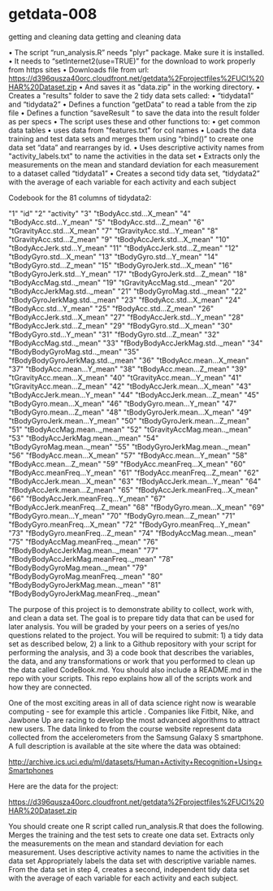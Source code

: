 getdata-008
===========

getting and cleaning data
getting and cleaning data

•	The script “run_analysis.R” needs "plyr" package. Make sure it is installed.
•	It needs to  “setInternet2(use=TRUE)” for the download to work properly from https sites
•	Downloads  file  from url:  https://d396qusza40orc.cloudfront.net/getdata%2Fprojectfiles%2FUCI%20HAR%20Dataset.zip
•	And saves it as "data.zip" in the working directory.
•	Creates a "results" folder to save the 2 tidy data sets called:
•	“tidydata1” and “tidydata2”
•	Defines a function “getData”  to read a table from the zip file
•	Defines a function “saveResult “ to save the data into the result folder as per specs
•	The script uses these and other functions to:
•	get common data tables
•	uses data from "features.txt"  for col names 
•	Loads the data training and test data sets and merges them using “rbind()” to create one data set “data” and rearranges by id.
•	Uses descriptive activity names from "activity_labels.txt" to name the activities in the data set
•	Extracts only the measurements on the mean and standard deviation for each measurement to a dataset called “tidydata1”
•	Creates a second tidy data set, “tidydata2” with the average of each variable for each activity and each subject

Codebook for the 81 columns of tidydata2:

"1" "id"
"2" "activity"
"3" "tBodyAcc.std...X_mean"
"4" "tBodyAcc.std...Y_mean"
"5" "tBodyAcc.std...Z_mean"
"6" "tGravityAcc.std...X_mean"
"7" "tGravityAcc.std...Y_mean"
"8" "tGravityAcc.std...Z_mean"
"9" "tBodyAccJerk.std...X_mean"
"10" "tBodyAccJerk.std...Y_mean"
"11" "tBodyAccJerk.std...Z_mean"
"12" "tBodyGyro.std...X_mean"
"13" "tBodyGyro.std...Y_mean"
"14" "tBodyGyro.std...Z_mean"
"15" "tBodyGyroJerk.std...X_mean"
"16" "tBodyGyroJerk.std...Y_mean"
"17" "tBodyGyroJerk.std...Z_mean"
"18" "tBodyAccMag.std.._mean"
"19" "tGravityAccMag.std.._mean"
"20" "tBodyAccJerkMag.std.._mean"
"21" "tBodyGyroMag.std.._mean"
"22" "tBodyGyroJerkMag.std.._mean"
"23" "fBodyAcc.std...X_mean"
"24" "fBodyAcc.std...Y_mean"
"25" "fBodyAcc.std...Z_mean"
"26" "fBodyAccJerk.std...X_mean"
"27" "fBodyAccJerk.std...Y_mean"
"28" "fBodyAccJerk.std...Z_mean"
"29" "fBodyGyro.std...X_mean"
"30" "fBodyGyro.std...Y_mean"
"31" "fBodyGyro.std...Z_mean"
"32" "fBodyAccMag.std.._mean"
"33" "fBodyBodyAccJerkMag.std.._mean"
"34" "fBodyBodyGyroMag.std.._mean"
"35" "fBodyBodyGyroJerkMag.std.._mean"
"36" "tBodyAcc.mean...X_mean"
"37" "tBodyAcc.mean...Y_mean"
"38" "tBodyAcc.mean...Z_mean"
"39" "tGravityAcc.mean...X_mean"
"40" "tGravityAcc.mean...Y_mean"
"41" "tGravityAcc.mean...Z_mean"
"42" "tBodyAccJerk.mean...X_mean"
"43" "tBodyAccJerk.mean...Y_mean"
"44" "tBodyAccJerk.mean...Z_mean"
"45" "tBodyGyro.mean...X_mean"
"46" "tBodyGyro.mean...Y_mean"
"47" "tBodyGyro.mean...Z_mean"
"48" "tBodyGyroJerk.mean...X_mean"
"49" "tBodyGyroJerk.mean...Y_mean"
"50" "tBodyGyroJerk.mean...Z_mean"
"51" "tBodyAccMag.mean.._mean"
"52" "tGravityAccMag.mean.._mean"
"53" "tBodyAccJerkMag.mean.._mean"
"54" "tBodyGyroMag.mean.._mean"
"55" "tBodyGyroJerkMag.mean.._mean"
"56" "fBodyAcc.mean...X_mean"
"57" "fBodyAcc.mean...Y_mean"
"58" "fBodyAcc.mean...Z_mean"
"59" "fBodyAcc.meanFreq...X_mean"
"60" "fBodyAcc.meanFreq...Y_mean"
"61" "fBodyAcc.meanFreq...Z_mean"
"62" "fBodyAccJerk.mean...X_mean"
"63" "fBodyAccJerk.mean...Y_mean"
"64" "fBodyAccJerk.mean...Z_mean"
"65" "fBodyAccJerk.meanFreq...X_mean"
"66" "fBodyAccJerk.meanFreq...Y_mean"
"67" "fBodyAccJerk.meanFreq...Z_mean"
"68" "fBodyGyro.mean...X_mean"
"69" "fBodyGyro.mean...Y_mean"
"70" "fBodyGyro.mean...Z_mean"
"71" "fBodyGyro.meanFreq...X_mean"
"72" "fBodyGyro.meanFreq...Y_mean"
"73" "fBodyGyro.meanFreq...Z_mean"
"74" "fBodyAccMag.mean.._mean"
"75" "fBodyAccMag.meanFreq.._mean"
"76" "fBodyBodyAccJerkMag.mean.._mean"
"77" "fBodyBodyAccJerkMag.meanFreq.._mean"
"78" "fBodyBodyGyroMag.mean.._mean"
"79" "fBodyBodyGyroMag.meanFreq.._mean"
"80" "fBodyBodyGyroJerkMag.mean.._mean"
"81" "fBodyBodyGyroJerkMag.meanFreq.._mean"



The purpose of this project is to demonstrate ability to collect, work with, and clean a data set. The goal is to prepare tidy data that can be used for later analysis. You will be graded by your peers on a series of yes/no questions related to the project. You will be required to submit: 1) a tidy data set as described below, 2) a link to a Github repository with your script for performing the analysis, and 3) a code book that describes the variables, the data, and any transformations or work that you performed to clean up the data called CodeBook.md. You should also include a README.md in the repo with your scripts. This repo explains how all of the scripts work and how they are connected.  

One of the most exciting areas in all of data science right now is wearable computing - see for example this article . Companies like Fitbit, Nike, and Jawbone Up are racing to develop the most advanced algorithms to attract new users. The data linked to from the course website represent data collected from the accelerometers from the Samsung Galaxy S smartphone. A full description is available at the site where the data was obtained: 

http://archive.ics.uci.edu/ml/datasets/Human+Activity+Recognition+Using+Smartphones 

Here are the data for the project: 

https://d396qusza40orc.cloudfront.net/getdata%2Fprojectfiles%2FUCI%20HAR%20Dataset.zip 

 You should create one R script called run_analysis.R that does the following. 
Merges the training and the test sets to create one data set.
Extracts only the measurements on the mean and standard deviation for each measurement. 
Uses descriptive activity names to name the activities in the data set
Appropriately labels the data set with descriptive variable names. 
From the data set in step 4, creates a second, independent tidy data set with the average of each variable for each activity and each subject.
